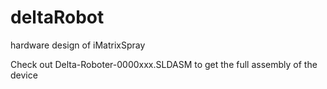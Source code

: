 deltaRobot
==========

hardware design of iMatrixSpray

Check out Delta-Roboter-0000xxx.SLDASM to get the full assembly of the device

